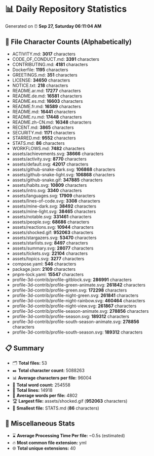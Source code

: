 # 📊 Daily Repository Statistics
Generated on ⏰ **Sep 27, Saturday 06:11:04 AM**

## 📂 File Character Counts (Alphabetically)
- ACTIVITY.md: **3017** characters
- CODE_OF_CONDUCT.md: **3391** characters
- CONTRIBUTING.md: **4181** characters
- Dockerfile: **1195** characters
- GREETINGS.md: **351** characters
- LICENSE: **34650** characters
- NOTICE.txt: **218** characters
- README.ar.md: **17277** characters
- README.de.md: **16581** characters
- README.es.md: **16603** characters
- README.fr.md: **16589** characters
- README.md: **16441** characters
- README.ru.md: **17448** characters
- README.zh-CN.md: **16348** characters
- RECENT.md: **3865** characters
- SECURITY.md: **1171** characters
- STARRED.md: **9552** characters
- STATS.md: **86** characters
- WORKFLOWS.md: **7482** characters
- assets/achievements.svg: **38666** characters
- assets/activity.svg: **8770** characters
- assets/default.svg: **42017** characters
- assets/github-snake-dark.svg: **106868** characters
- assets/github-snake-light.svg: **106868** characters
- assets/github-snake.gif: **347885** characters
- assets/habits.svg: **10809** characters
- assets/intro.svg: **3340** characters
- assets/languages.svg: **17909** characters
- assets/lines-of-code.svg: **3308** characters
- assets/mine-dark.svg: **38492** characters
- assets/mine-light.svg: **38465** characters
- assets/notable.svg: **331461** characters
- assets/people.svg: **68686** characters
- assets/reactions.svg: **10944** characters
- assets/shocked.gif: **952063** characters
- assets/stargazers.svg: **53470** characters
- assets/starlists.svg: **8497** characters
- assets/summary.svg: **28077** characters
- assets/tickets.svg: **22104** characters
- assets/topics.svg: **3277** characters
- compose.yaml: **546** characters
- package.json: **2109** characters
- pnpm-lock.yaml: **15547** characters
- profile-3d-contrib/profile-gitblock.svg: **286991** characters
- profile-3d-contrib/profile-green-animate.svg: **261842** characters
- profile-3d-contrib/profile-green.svg: **172298** characters
- profile-3d-contrib/profile-night-green.svg: **261841** characters
- profile-3d-contrib/profile-night-rainbow.svg: **460464** characters
- profile-3d-contrib/profile-night-view.svg: **261867** characters
- profile-3d-contrib/profile-season-animate.svg: **278856** characters
- profile-3d-contrib/profile-season.svg: **189312** characters
- profile-3d-contrib/profile-south-season-animate.svg: **278856** characters
- profile-3d-contrib/profile-south-season.svg: **189312** characters

## 📋 Summary
- 🗂️ **Total files:** 53
- ✒️ **Total character count:** 5088263
- 📊 **Average characters per file:** 96004
- 📝 **Total word count:** 254558
- 🧾 **Total lines:** 14918
- 📐 **Average words per file:** 4802
- 🏆 **Largest file:** assets/shocked.gif (**952063** characters)
- 🥉 **Smallest file:** STATS.md (**86** characters)

## 🌟 Miscellaneous Stats
- ⌛ **Average Processing Time Per file:** ~0.5s (estimated)
- 🔥 **Most common file extension:** yml
- 🌐 **Total unique extensions:** 40
